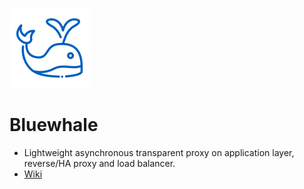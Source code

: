 ![bluewhale](https://raw.githubusercontent.com/uplusware/bluewhale/master/doc/bluewhale.png)

# Bluewhale

* Lightweight asynchronous transparent proxy on application layer, reverse/HA proxy and load balancer.
* [Wiki](https://github.com/uplusware/bluewhale/wiki)
